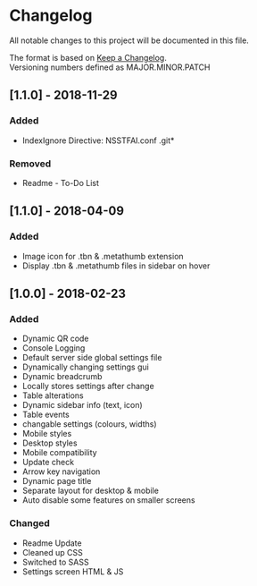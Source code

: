 # Changelog

All notable changes to this project will be documented in this file.

The format is based on [Keep a Changelog](http://keepachangelog.com/en/1.0.0/).<br>
Versioning numbers defined as MAJOR.MINOR.PATCH

## [1.1.0] - 2018-11-29

### Added

-   IndexIgnore Directive: NSSTFAI.conf .git\*

### Removed

-   Readme - To-Do List

## [1.1.0] - 2018-04-09

### Added

-   Image icon for .tbn & .metathumb extension
-   Display .tbn & .metathumb files in sidebar on hover

## [1.0.0] - 2018-02-23

### Added

-   Dynamic QR code
-   Console Logging
-   Default server side global settings file
-   Dynamically changing settings gui
-   Dynamic breadcrumb
-   Locally stores settings after change
-   Table alterations
-   Dynamic sidebar info (text, icon)
-   Table events
-   changable settings (colours, widths)
-   Mobile styles
-   Desktop styles
-   Mobile compatibility
-   Update check
-   Arrow key navigation
-   Dynamic page title
-   Separate layout for desktop & mobile
-   Auto disable some features on smaller screens

### Changed

-   Readme Update
-   Cleaned up CSS
-   Switched to SASS
-   Settings screen HTML & JS
